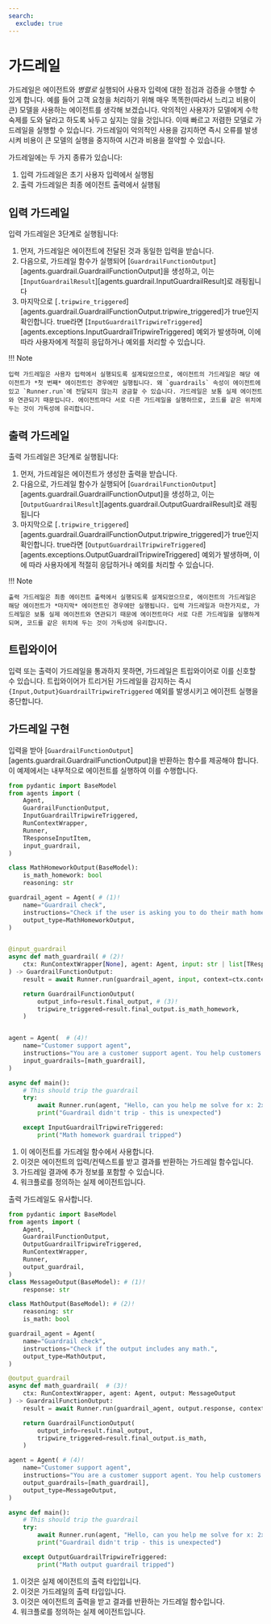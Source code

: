 ```yaml
---
search:
  exclude: true
---
```

# 가드레일

가드레일은 에이전트와 _병렬로_ 실행되어 사용자 입력에 대한 점검과 검증을 수행할 수 있게 합니다. 예를 들어 고객 요청을 처리하기 위해 매우 똑똑한(따라서 느리고 비용이 큰) 모델을 사용하는 에이전트를 생각해 보겠습니다. 악의적인 사용자가 모델에게 수학 숙제를 도와 달라고 하도록 놔두고 싶지는 않을 것입니다. 이때 빠르고 저렴한 모델로 가드레일을 실행할 수 있습니다. 가드레일이 악의적인 사용을 감지하면 즉시 오류를 발생시켜 비용이 큰 모델의 실행을 중지하여 시간과 비용을 절약할 수 있습니다.

가드레일에는 두 가지 종류가 있습니다:

1. 입력 가드레일은 초기 사용자 입력에서 실행됨
2. 출력 가드레일은 최종 에이전트 출력에서 실행됨

## 입력 가드레일

입력 가드레일은 3단계로 실행됩니다:

1. 먼저, 가드레일은 에이전트에 전달된 것과 동일한 입력을 받습니다.
2. 다음으로, 가드레일 함수가 실행되어 [`GuardrailFunctionOutput`][agents.guardrail.GuardrailFunctionOutput]을 생성하고, 이는 [`InputGuardrailResult`][agents.guardrail.InputGuardrailResult]로 래핑됩니다
3. 마지막으로 [`.tripwire_triggered`][agents.guardrail.GuardrailFunctionOutput.tripwire_triggered]가 true인지 확인합니다. true라면 [`InputGuardrailTripwireTriggered`][agents.exceptions.InputGuardrailTripwireTriggered] 예외가 발생하며, 이에 따라 사용자에게 적절히 응답하거나 예외를 처리할 수 있습니다.

!!! Note

    입력 가드레일은 사용자 입력에서 실행되도록 설계되었으므로, 에이전트의 가드레일은 해당 에이전트가 *첫 번째* 에이전트인 경우에만 실행됩니다. 왜 `guardrails` 속성이 에이전트에 있고 `Runner.run`에 전달되지 않는지 궁금할 수 있습니다. 가드레일은 보통 실제 에이전트와 연관되기 때문입니다. 에이전트마다 서로 다른 가드레일을 실행하므로, 코드를 같은 위치에 두는 것이 가독성에 유리합니다.

## 출력 가드레일

출력 가드레일은 3단계로 실행됩니다:

1. 먼저, 가드레일은 에이전트가 생성한 출력을 받습니다.
2. 다음으로, 가드레일 함수가 실행되어 [`GuardrailFunctionOutput`][agents.guardrail.GuardrailFunctionOutput]을 생성하고, 이는 [`OutputGuardrailResult`][agents.guardrail.OutputGuardrailResult]로 래핑됩니다
3. 마지막으로 [`.tripwire_triggered`][agents.guardrail.GuardrailFunctionOutput.tripwire_triggered]가 true인지 확인합니다. true라면 [`OutputGuardrailTripwireTriggered`][agents.exceptions.OutputGuardrailTripwireTriggered] 예외가 발생하며, 이에 따라 사용자에게 적절히 응답하거나 예외를 처리할 수 있습니다.

!!! Note

    출력 가드레일은 최종 에이전트 출력에서 실행되도록 설계되었으므로, 에이전트의 가드레일은 해당 에이전트가 *마지막* 에이전트인 경우에만 실행됩니다. 입력 가드레일과 마찬가지로, 가드레일은 보통 실제 에이전트와 연관되기 때문에 에이전트마다 서로 다른 가드레일을 실행하게 되며, 코드를 같은 위치에 두는 것이 가독성에 유리합니다.

## 트립와이어

입력 또는 출력이 가드레일을 통과하지 못하면, 가드레일은 트립와이어로 이를 신호할 수 있습니다. 트립와이어가 트리거된 가드레일을 감지하는 즉시 `{Input,Output}GuardrailTripwireTriggered` 예외를 발생시키고 에이전트 실행을 중단합니다.

## 가드레일 구현

입력을 받아 [`GuardrailFunctionOutput`][agents.guardrail.GuardrailFunctionOutput]을 반환하는 함수를 제공해야 합니다. 이 예제에서는 내부적으로 에이전트를 실행하여 이를 수행합니다.

```python
from pydantic import BaseModel
from agents import (
    Agent,
    GuardrailFunctionOutput,
    InputGuardrailTripwireTriggered,
    RunContextWrapper,
    Runner,
    TResponseInputItem,
    input_guardrail,
)

class MathHomeworkOutput(BaseModel):
    is_math_homework: bool
    reasoning: str

guardrail_agent = Agent( # (1)!
    name="Guardrail check",
    instructions="Check if the user is asking you to do their math homework.",
    output_type=MathHomeworkOutput,
)


@input_guardrail
async def math_guardrail( # (2)!
    ctx: RunContextWrapper[None], agent: Agent, input: str | list[TResponseInputItem]
) -> GuardrailFunctionOutput:
    result = await Runner.run(guardrail_agent, input, context=ctx.context)

    return GuardrailFunctionOutput(
        output_info=result.final_output, # (3)!
        tripwire_triggered=result.final_output.is_math_homework,
    )


agent = Agent(  # (4)!
    name="Customer support agent",
    instructions="You are a customer support agent. You help customers with their questions.",
    input_guardrails=[math_guardrail],
)

async def main():
    # This should trip the guardrail
    try:
        await Runner.run(agent, "Hello, can you help me solve for x: 2x + 3 = 11?")
        print("Guardrail didn't trip - this is unexpected")

    except InputGuardrailTripwireTriggered:
        print("Math homework guardrail tripped")
```

1. 이 에이전트를 가드레일 함수에서 사용합니다.
2. 이것은 에이전트의 입력/컨텍스트를 받고 결과를 반환하는 가드레일 함수입니다.
3. 가드레일 결과에 추가 정보를 포함할 수 있습니다.
4. 워크플로를 정의하는 실제 에이전트입니다.

출력 가드레일도 유사합니다.

```python
from pydantic import BaseModel
from agents import (
    Agent,
    GuardrailFunctionOutput,
    OutputGuardrailTripwireTriggered,
    RunContextWrapper,
    Runner,
    output_guardrail,
)
class MessageOutput(BaseModel): # (1)!
    response: str

class MathOutput(BaseModel): # (2)!
    reasoning: str
    is_math: bool

guardrail_agent = Agent(
    name="Guardrail check",
    instructions="Check if the output includes any math.",
    output_type=MathOutput,
)

@output_guardrail
async def math_guardrail(  # (3)!
    ctx: RunContextWrapper, agent: Agent, output: MessageOutput
) -> GuardrailFunctionOutput:
    result = await Runner.run(guardrail_agent, output.response, context=ctx.context)

    return GuardrailFunctionOutput(
        output_info=result.final_output,
        tripwire_triggered=result.final_output.is_math,
    )

agent = Agent( # (4)!
    name="Customer support agent",
    instructions="You are a customer support agent. You help customers with their questions.",
    output_guardrails=[math_guardrail],
    output_type=MessageOutput,
)

async def main():
    # This should trip the guardrail
    try:
        await Runner.run(agent, "Hello, can you help me solve for x: 2x + 3 = 11?")
        print("Guardrail didn't trip - this is unexpected")

    except OutputGuardrailTripwireTriggered:
        print("Math output guardrail tripped")
```

1. 이것은 실제 에이전트의 출력 타입입니다.
2. 이것은 가드레일의 출력 타입입니다.
3. 이것은 에이전트의 출력을 받고 결과를 반환하는 가드레일 함수입니다.
4. 워크플로를 정의하는 실제 에이전트입니다.